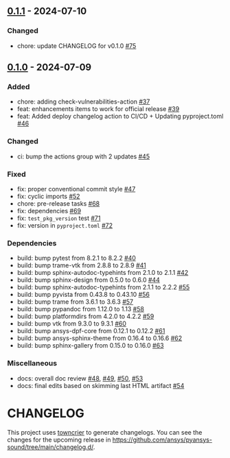 ## [0.1.1](https://github.com/ansys/pyansys-sound/releases/tag/v0.1.1) - 2024-07-10


### Changed

- chore: update CHANGELOG for v0.1.0 [#75](https://github.com/ansys/pyansys-sound/pull/75)

## [0.1.0](https://github.com/ansys/pyansys-sound/releases/tag/v0.1.0) - 2024-07-09


### Added

- chore: adding check-vulnerabilities-action [#37](https://github.com/ansys/pyansys-sound/pull/37)
- feat: enhancements items to work for official release [#39](https://github.com/ansys/pyansys-sound/pull/39)
- feat: Added deploy changelog action to CI/CD + Updating pyproject.toml [#46](https://github.com/ansys/pyansys-sound/pull/46)


### Changed

- ci: bump the actions group with 2 updates [#45](https://github.com/ansys/pyansys-sound/pull/45)


### Fixed

- fix: proper conventional commit style [#47](https://github.com/ansys/pyansys-sound/pull/47)
- fix: cyclic imports [#52](https://github.com/ansys/pyansys-sound/pull/52)
- chore: pre-release tasks [#68](https://github.com/ansys/pyansys-sound/pull/68)
- fix: dependencies [#69](https://github.com/ansys/pyansys-sound/pull/69)
- fix: ``test_pkg_version`` test [#71](https://github.com/ansys/pyansys-sound/pull/71)
- fix: version in ``pyproject.toml`` [#72](https://github.com/ansys/pyansys-sound/pull/72)


### Dependencies

- build: bump pytest from 8.2.1 to 8.2.2 [#40](https://github.com/ansys/pyansys-sound/pull/40)
- build: bump trame-vtk from 2.8.8 to 2.8.9 [#41](https://github.com/ansys/pyansys-sound/pull/41)
- build: bump sphinx-autodoc-typehints from 2.1.0 to 2.1.1 [#42](https://github.com/ansys/pyansys-sound/pull/42)
- build: bump sphinx-design from 0.5.0 to 0.6.0 [#44](https://github.com/ansys/pyansys-sound/pull/44)
- build: bump sphinx-autodoc-typehints from 2.1.1 to 2.2.2 [#55](https://github.com/ansys/pyansys-sound/pull/55)
- build: bump pyvista from 0.43.8 to 0.43.10 [#56](https://github.com/ansys/pyansys-sound/pull/56)
- build: bump trame from 3.6.1 to 3.6.3 [#57](https://github.com/ansys/pyansys-sound/pull/57)
- build: bump pypandoc from 1.12.0 to 1.13 [#58](https://github.com/ansys/pyansys-sound/pull/58)
- build: bump platformdirs from 4.2.0 to 4.2.2 [#59](https://github.com/ansys/pyansys-sound/pull/59)
- build: bump vtk from 9.3.0 to 9.3.1 [#60](https://github.com/ansys/pyansys-sound/pull/60)
- build: bump ansys-dpf-core from 0.12.1 to 0.12.2 [#61](https://github.com/ansys/pyansys-sound/pull/61)
- build: bump ansys-sphinx-theme from 0.16.4 to 0.16.6 [#62](https://github.com/ansys/pyansys-sound/pull/62)
- build: bump sphinx-gallery from 0.15.0 to 0.16.0 [#63](https://github.com/ansys/pyansys-sound/pull/63)


### Miscellaneous

- docs: overall doc review [#48](https://github.com/ansys/pyansys-sound/pull/48), [#49](https://github.com/ansys/pyansys-sound/pull/49), [#50](https://github.com/ansys/pyansys-sound/pull/50), [#53](https://github.com/ansys/pyansys-sound/pull/53)
- docs: final edits based on skimming last HTML artifact [#54](https://github.com/ansys/pyansys-sound/pull/54)

# CHANGELOG

This project uses [towncrier](https://towncrier.readthedocs.io/) to generate changelogs. You can see the changes for the upcoming release in <https://github.com/ansys/pyansys-sound/tree/main/changelog.d/>.

<!-- towncrier release notes start -->